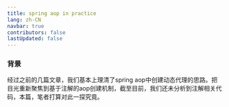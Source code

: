 ```yaml
---
title: spring aop in practice
lang: zh-CN
navbar: true
contributors: false
lastUpdated: false
---
```


### 背景

经过之前的几篇文章，我们基本上理清了spring aop中创建动态代理的思路。把目光重新聚焦到基于注解的aop创建机制，截至目前，我们还未分析到注解相关代码，本篇，笔者打算对此一探究竟。

